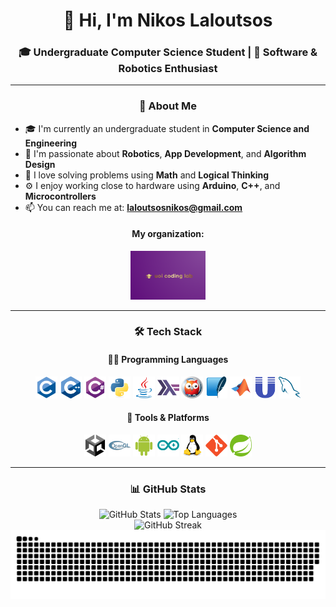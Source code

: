 <h1 align="center">👋 Hi, I'm Nikos Laloutsos</h1>
<h3 align="center">🎓 Undergraduate Computer Science Student | 🤖 Software & Robotics Enthusiast</h3>

<hr />
<h3 align="center">🧠 About Me</h3>

- 🎓 I'm currently an undergraduate student in **Computer Science and Engineering**  
- 🤖 I'm passionate about **Robotics**, **App Development**, and **Algorithm Design**  
- 🧩 I love solving problems using **Math** and **Logical Thinking**  
- ⚙️ I enjoy working close to hardware using **Arduino**, **C++**, and **Microcontrollers**  
- 📫 You can reach me at: **laloutsosnikos@gmail.com**
<h4 align="center">My organization:</h4>
<div align="center">
  <a href="https://github.com/uoi-coding-lab" target="_blank" rel="noopener noreferrer">
    <img src="./uoi-coding-lab.png" width="120" alt="uoi coding lab"/>
  </a>
</div>










<hr />

<h3 align="center">🛠️ Tech Stack</h3>

<h4 align="center">🧑‍💻 Programming Languages</h4>
<div align="center">
  <p>
    <img src="https://raw.githubusercontent.com/devicons/devicon/master/icons/c/c-original.svg" alt="C" width="35"/>
    <img src="https://raw.githubusercontent.com/devicons/devicon/master/icons/cplusplus/cplusplus-original.svg" alt="C++" width="35"/>
    <img src="https://raw.githubusercontent.com/devicons/devicon/master/icons/csharp/csharp-original.svg" alt="C#" width="35"/>
    <img src="https://raw.githubusercontent.com/devicons/devicon/master/icons/python/python-original.svg" alt="Python" width="35"/>
    <img src="https://raw.githubusercontent.com/devicons/devicon/master/icons/java/java-original.svg" alt="Java" width="35"/>
    <img src="https://raw.githubusercontent.com/devicons/devicon/master/icons/haskell/haskell-original.svg" alt="Haskell" width="35"/>
    <img src="https://raw.githubusercontent.com/devicons/devicon/master/icons/prolog/prolog-original.svg" alt="Prolog" width="35"/>
    <img src="https://raw.githubusercontent.com/devicons/devicon/master/icons/sqlite/sqlite-original.svg" alt="SQLite" width="35"/>
    <img src="https://raw.githubusercontent.com/devicons/devicon/master/icons/matlab/matlab-original.svg" alt="MATLAB" width="35"/>
    <img src="https://raw.githubusercontent.com/devicons/devicon/master/icons/unix/unix-original.svg" alt="Unix" width="35"/>
    <img src="https://raw.githubusercontent.com/devicons/devicon/master/icons/mysql/mysql-original.svg" alt="MySQL" width="35"/>
  </p>
</div>

<h4 align="center">🧰 Tools & Platforms</h4>
<div align="center">
  <p>
    <img src="https://raw.githubusercontent.com/devicons/devicon/master/icons/unity/unity-original.svg" alt="Unity" width="35"/>
    <img src="https://raw.githubusercontent.com/devicons/devicon/master/icons/opengl/opengl-original.svg" alt="OpenGL" width="35"/>
    <img src="https://raw.githubusercontent.com/devicons/devicon/master/icons/android/android-original.svg" alt="Android" width="35"/>
    <img src="https://raw.githubusercontent.com/devicons/devicon/master/icons/arduino/arduino-original.svg" alt="Arduino" width="35"/>
    <img src="https://raw.githubusercontent.com/devicons/devicon/master/icons/linux/linux-original.svg" alt="Linux" width="35"/>
    <img src="https://raw.githubusercontent.com/devicons/devicon/master/icons/git/git-original.svg" alt="Git" width="35"/>
    <img src="https://raw.githubusercontent.com/devicons/devicon/master/icons/spring/spring-original.svg" alt="Spring" width="35"/>
  </p>
</div>

<hr />

<h3 align="center">📊 GitHub Stats</h3>

<div align="center">
  <img src="https://github-readme-stats.vercel.app/api?username=laloutsos&show_icons=true&theme=tokyonight&hide_border=true&count_private=true&cache_bust=1" width="420" height="200" alt="GitHub Stats"/>
  <img src="https://github-readme-stats.vercel.app/api/top-langs/?username=laloutsos&layout=compact&theme=tokyonight&hide_border=true&cache_bust=1" width="420" height="200" alt="Top Languages"/>
</div>

<div align="center">
  <img src="https://github-readme-streak-stats.herokuapp.com?user=laloutsos&theme=tokyonight&hide_border=true" width="420" height="200" alt="GitHub Streak"/>
</div>

<div align="center">
  <img src="https://github.com/laloutsos/laloutsos/raw/output/github-contribution-grid-snake-dark.svg" alt="Snake animation" />
</div>


